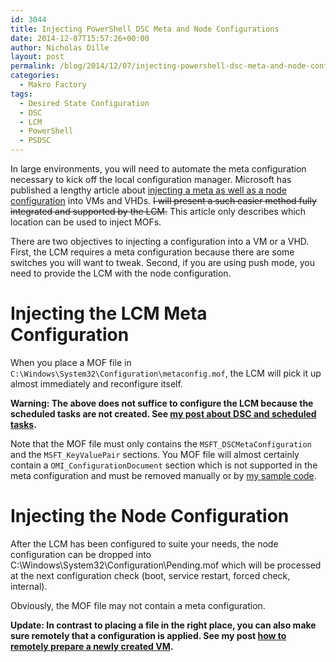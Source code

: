 ```yaml
---
id: 3044
title: Injecting PowerShell DSC Meta and Node Configurations
date: 2014-12-07T15:57:26+00:00
author: Nicholas Dille
layout: post
permalink: /blog/2014/12/07/injecting-powershell-dsc-meta-and-node-configurations/
categories:
  - Makro Factory
tags:
  - Desired State Configuration
  - DSC
  - LCM
  - PowerShell
  - PSDSC
---
```

In large environments, you will need to automate the meta configuration necessary to kick off the local configuration manager. Microsoft has published a lengthy article about [injecting a meta as well as a node configuration](http://blogs.msdn.com/b/powershell/archive/2014/02/28/want-to-automatically-configure-your-machines-using-dsc-at-initial-boot-up.aspx) into VMs and VHDs. <span style="text-decoration: line-through;">I will present a such easier method fully integrated and supported by the LCM.</span> This article only describes which location can be used to inject MOFs.

<!--more-->

There are two objectives to injecting a configuration into a VM or a VHD. First, the LCM requires a meta configuration because there are some switches you will want to tweak. Second, if you are using push mode, you need to provide the LCM with the node configuration.

# Injecting the LCM Meta Configuration

When you place a MOF file in `C:\Windows\System32\Configuration\metaconfig.mof`, the LCM will pick it up almost immediately and reconfigure itself.

**Warning: The above does not suffice to configure the LCM because the scheduled tasks are not created. See [my post about DSC and scheduled tasks](/blog/2014/12/15/why-injecting-a-powershell-dsc-meta-configuration-is-not-enough/ "Why Injecting a PowerShell DSC Meta Configuration is not Enough").**

Note that the MOF file must only contains the `MSFT_DSCMetaConfiguration` and the `MSFT_KeyValuePair` sections. You MOF file will almost certainly contain a `OMI_ConfigurationDocument` section which is not supported in the meta configuration and must be removed manually or by [my sample code](/blog/2014/12/26/preparing-a-psdsc-meta-configuration-mof-for-injection/ "Preparing a #PSDSC Meta Configuration MOF For Injection").

# Injecting the Node Configuration

After the LCM has been configured to suite your needs, the node configuration can be dropped into C:\Windows\System32\Configuration\Pending.mof which will be processed at the next configuration check (boot, service restart, forced check, internal).

Obviously, the MOF file may not contain a meta configuration.

**Update: In contrast to placing a file in the right place, you can also make sure remotely that a configuration is applied. See my post [how to remotely prepare a newly created VM](/blog/2015/01/20/how-to-remotely-prepare-a-virtual-machine-for-psdsc-pull-mode/ "How to Remotely Prepare a Virtual Machine for #PSDSC Pull Mode").**
